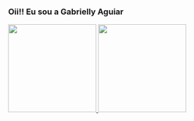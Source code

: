 ### Oii!! Eu sou a Gabrielly Aguiar

 <div>
  <a href="https://github.com/gaby-aguiar">
  <img height="180em" src="http://github-readme-stats.vercel.app/api?username=gaby-aguiar&show_icons=true&theme=light&include_all_commits=true count_private=true"/>
  <img height="180em" src="https://github-readme-stats.vercel.app/api/top-langs/?username=gaby-aguiar&layout=compact&langs_count=7&theme=light"/>
</div>

